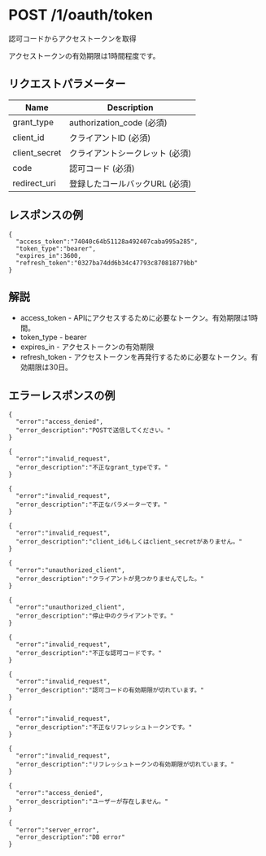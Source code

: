# POST /1/oauth/token

認可コードからアクセストークンを取得

アクセストークンの有効期限は1時間程度です。

## リクエストパラメーター

| Name          | Description                     |
|---------------|---------------------------------|
| grant_type    | authorization_code (必須)       |
| client_id     | クライアントID (必須)           |
| client_secret | クライアントシークレット (必須) |
| code          | 認可コード (必須)               |
| redirect_uri  | 登録したコールバックURL (必須)  |

## レスポンスの例

```
{
  "access_token":"74040c64b51128a492407caba995a285",
  "token_type":"bearer",
  "expires_in":3600,
  "refresh_token":"0327ba74dd6b34c47793c870818779bb"
}
```

## 解説

* access_token - APIにアクセスするために必要なトークン。有効期限は1時間。
* token_type - bearer
* expires_in - アクセストークンの有効期限
* refresh_token - アクセストークンを再発行するために必要なトークン。有効期限は30日。

## エラーレスポンスの例

```
{
  "error":"access_denied",
  "error_description":"POSTで送信してください。"
}
```
```
{
  "error":"invalid_request",
  "error_description":"不正なgrant_typeです。"
}
```
```
{
  "error":"invalid_request",
  "error_description":"不正なパラメーターです。"
}
```
```
{
  "error":"invalid_request",
  "error_description":"client_idもしくはclient_secretがありません。"
}
```
```
{
  "error":"unauthorized_client",
  "error_description":"クライアントが見つかりませんでした。"
}
```
```
{
  "error":"unauthorized_client",
  "error_description":"停止中のクライアントです。"
}
```
```
{
  "error":"invalid_request",
  "error_description":"不正な認可コードです。"
}
```
```
{
  "error":"invalid_request",
  "error_description":"認可コードの有効期限が切れています。"
}
```
```
{
  "error":"invalid_request",
  "error_description":"不正なリフレッシュトークンです。"
}
```
```
{
  "error":"invalid_request",
  "error_description":"リフレッシュトークンの有効期限が切れています。"
}
```
```
{
  "error":"access_denied",
  "error_description":"ユーザーが存在しません。"
}
```
```
{
  "error":"server_error",
  "error_description":"DB error"
}
```
